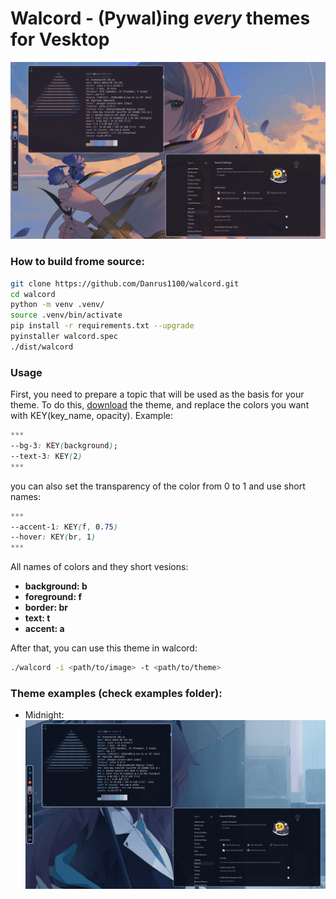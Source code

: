 # Walcord - (Pywal)ing *every* themes for Vesktop
![image](images/midnight_1.png)
### How to build frome source:
```bash
git clone https://github.com/Danrus1100/walcord.git
cd walcord
python -m venv .venv/
source .venv/bin/activate 
pip install -r requirements.txt --upgrade
pyinstaller walcord.spec
./dist/walcord
```
### Usage
First, you need to prepare a topic that will be used as the basis for your theme.
To do this, [download](https://betterdiscord.app/themes) the theme, and replace the colors you want with KEY(key_name, opacity). Example:
```css
***
--bg-3: KEY(background);
--text-3: KEY(2)
***
```
you can also set the transparency of the color from 0 to 1 and use short names:
```css
***
--accent-1: KEY(f, 0.75)
--hover: KEY(br, 1)
***
```
All names of colors and they short vesions:
 - **background: b**
 - **foreground: f**
 - **border: br**
 - **text: t**
 - **accent: a**


After that, you can use this theme in walcord:

```bash
./walcord -i <path/to/image> -t <path/to/theme>
```

### Theme examples (check examples folder):
 - Midnight:
![another_image](images/midnight_2.png)
